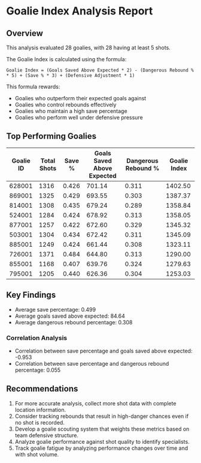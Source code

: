 # Goalie Index Analysis Report

## Overview

This analysis evaluated 28 goalies, with 28 having at least 5 shots.

The Goalie Index is calculated using the formula:
```
Goalie Index = (Goals Saved Above Expected * 2) - (Dangerous Rebound % * 5) + (Save % * 3) + (Defensive Adjustment * 1)
```

This formula rewards:
- Goalies who outperform their expected goals against
- Goalies who control rebounds effectively
- Goalies who maintain a high save percentage
- Goalies who perform well under defensive pressure

## Top Performing Goalies

| Goalie ID | Total Shots | Save % | Goals Saved Above Expected | Dangerous Rebound % | Goalie Index |
|-----------|-------------|--------|---------------------------|---------------------|-------------|
| 628001 | 1316 | 0.426 | 701.14 | 0.311 | 1402.50 |
| 869001 | 1325 | 0.429 | 693.55 | 0.303 | 1387.37 |
| 814001 | 1308 | 0.435 | 679.24 | 0.289 | 1358.84 |
| 524001 | 1284 | 0.424 | 678.92 | 0.313 | 1358.05 |
| 877001 | 1257 | 0.422 | 672.60 | 0.329 | 1345.32 |
| 503001 | 1304 | 0.434 | 672.42 | 0.311 | 1345.09 |
| 885001 | 1249 | 0.424 | 661.44 | 0.308 | 1323.11 |
| 726001 | 1371 | 0.484 | 644.80 | 0.313 | 1290.00 |
| 855001 | 1168 | 0.407 | 639.76 | 0.324 | 1279.63 |
| 795001 | 1205 | 0.440 | 626.36 | 0.304 | 1253.03 |

## Key Findings

- Average save percentage: 0.499
- Average goals saved above expected: 84.64
- Average dangerous rebound percentage: 0.308

### Correlation Analysis

- Correlation between save percentage and goals saved above expected: -0.953
- Correlation between save percentage and dangerous rebound percentage: 0.055

## Recommendations

1. For more accurate analysis, collect more shot data with complete location information.
2. Consider tracking rebounds that result in high-danger chances even if no shot is recorded.
3. Develop a goalie scouting system that weights these metrics based on team defensive structure.
4. Analyze goalie performance against shot quality to identify specialists.
5. Track goalie fatigue by analyzing performance changes over time and with shot volume.

